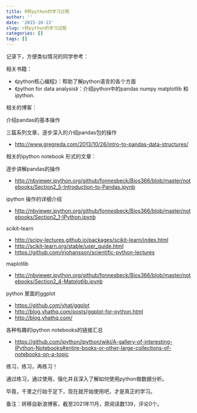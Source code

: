```yaml
---
title: R转python的学习过程
author: ''
date: '2015-10-13'
slug: r转python的学习过程
categories: []
tags: []
---
```


记录下，方便类似情况的同学参考：

相关书籍：
+ 《python核心编程》：帮助了解python语言的各个方面
+ 《python for data analysis》：介绍python中的pandas numpy matplotlib 和ipython.


相关的博客：

介绍pandas的基本操作

三篇系列文章，逐步深入的介绍pandas包的操作
+ http://www.gregreda.com/2013/10/26/intro-to-pandas-data-structures/


相关的ipython notebook 形式的文章：

逐步讲解pandas的操作 
+ http://nbviewer.ipython.org/github/fonnesbeck/Bios366/blob/master/notebooks/Section2_5-Introduction-to-Pandas.ipynb 

ipython 操作的详细介绍
+ http://nbviewer.ipython.org/github/fonnesbeck/Bios366/blob/master/notebooks/Section2_1-IPython.ipynb 

scikit-learn 
+ http://scipy-lectures.github.io/packages/scikit-learn/index.html  
+ http://scikit-learn.org/stable/user_guide.html  
+ https://github.com/jrjohansson/scientific-python-lectures 

maplotlib
+ http://nbviewer.ipython.org/github/fonnesbeck/Bios366/blob/master/notebooks/Section2_4-Matplotlib.ipynb  

python 里面的ggplot
+ https://github.com/yhat/ggplot 
+ http://blog.yhathq.com/posts/ggplot-for-python.html 
+ http://blog.yhathq.com/  

各种有趣的ipython notebooks的链接汇总
+ https://github.com/ipython/ipython/wiki/A-gallery-of-interesting-IPython-Notebooks#entire-books-or-other-large-collections-of-notebooks-on-a-topic 

练习，练习，再练习！

通过练习，通过使用，强化并且深入了解如何使用python做数据分析。

毕竟，千里之行始于足下，现在就开始使用吧，才是真正的学习。


备注：转移自新浪博客，截至2021年11月，原阅读数139，评论0个。 